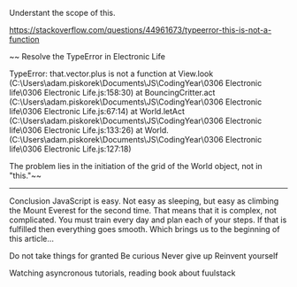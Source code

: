 Understant the scope of this.

https://stackoverflow.com/questions/44961673/typeerror-this-is-not-a-function


~~ Resolve the TypeError in Electronic Life

TypeError: that.vector.plus is not a function
    at View.look (C:\Users\adam.piskorek\Documents\JS\CodingYear\0306 Electronic life\0306 Electronic Life.js:158:30)
    at BouncingCritter.act (C:\Users\adam.piskorek\Documents\JS\CodingYear\0306 Electronic life\0306 Electronic Life.js:67:14)
    at World.letAct (C:\Users\adam.piskorek\Documents\JS\CodingYear\0306 Electronic life\0306 Electronic Life.js:133:26)
    at World.<anonymous> (C:\Users\adam.piskorek\Documents\JS\CodingYear\0306 Electronic life\0306 Electronic Life.js:127:18)

The problem lies in the initiation of the grid of the World object, not in "this."~~

__________________

Conclusion
JavaScript is easy.
Not easy as sleeping, but easy as climbing the Mount Everest for the second time. That means that it is complex, not complicated.
You must train every day and plan each of your steps.
If that is fulfilled then everything goes smooth.
Which brings us to the beginning of this article…

Do not take things for granted
Be curious
Never give up
Reinvent yourself


Watching asyncronous tutorials, reading book about fuulstack